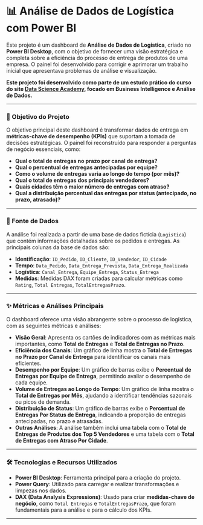 # 📊 Análise de Dados de Logística com Power BI

Este projeto é um dashboard de **Análise de Dados de Logística**, criado no **Power BI Desktop**, com o objetivo de fornecer uma visão estratégica e completa sobre a eficiência do processo de entrega de produtos de uma empresa. O painel foi desenvolvido para corrigir e aprimorar um trabalho inicial que apresentava problemas de análise e visualização.

**Este projeto foi desenvolvido como parte de um estudo prático do curso do site [Data Science Academy](https://www.datascienceacademy.com.br/), focado em Business Intelligence e Análise de Dados.**

---

### 🎯 Objetivo do Projeto

O objetivo principal deste dashboard é transformar dados de entrega em **métricas-chave de desempenho (KPIs)** que suportam a tomada de decisões estratégicas. O painel foi reconstruído para responder a perguntas de negócio essenciais, como:

* **Qual o total de entregas no prazo por canal de entrega?**
* **Qual o percentual de entregas antecipadas por equipe?**
* **Como o volume de entregas varia ao longo do tempo (por mês)?**
* **Qual o total de entregas dos principais vendedores?**
* **Quais cidades têm o maior número de entregas com atraso?**
* **Qual a distribuição percentual das entregas por status (antecipado, no prazo, atrasado)?**

---

### 💾 Fonte de Dados

A análise foi realizada a partir de uma base de dados fictícia (`Logistica`) que contém informações detalhadas sobre os pedidos e entregas. As principais colunas da base de dados são:

* **Identificação**: `ID_Pedido`, `ID_Cliente`, `ID_Vendedor`, `ID_Cidade`
* **Tempo**: `Data_Pedido`, `Data_Entrega_Prevista`, `Data_Entrega_Realizada`
* **Logística**: `Canal_Entrega`, `Equipe_Entrega`, `Status_Entrega`
* **Medidas**: Medidas DAX foram criadas para calcular métricas como `Rating`, `Total Entregas`, `TotalEntregasPrazo`.

---

### ✨ Métricas e Análises Principais

O dashboard oferece uma visão abrangente sobre o processo de logística, com as seguintes métricas e análises:

* **Visão Geral**: Apresenta os cartões de indicadores com as métricas mais importantes, como **Total de Entregas** e **Total de Entregas no Prazo**.
* **Eficiência dos Canais**: Um gráfico de linha mostra o **Total de Entregas no Prazo por Canal de Entrega** para identificar os canais mais eficientes.
* **Desempenho por Equipe**: Um gráfico de barras exibe o **Percentual de Entregas por Equipe de Entrega**, permitindo avaliar o desempenho de cada equipe.
* **Volume de Entregas ao Longo do Tempo**: Um gráfico de linha mostra o **Total de Entregas por Mês**, ajudando a identificar tendências sazonais ou picos de demanda.
* **Distribuição de Status**: Um gráfico de barras exibe o **Percentual de Entregas Por Status de Entrega**, indicando a proporção de entregas antecipadas, no prazo e atrasadas.
* **Outras Análises**: A análise também inclui uma tabela com o **Total de Entregas de Produtos dos Top 5 Vendedores** e uma tabela com o **Total de Entregas com Atraso Por Cidade**.

---

### 🛠️ Tecnologias e Recursos Utilizados

* **Power BI Desktop**: Ferramenta principal para a criação do projeto.
* **Power Query**: Utilizado para carregar e realizar transformações e limpezas nos dados.
* **DAX (Data Analysis Expressions)**: Usado para criar **medidas-chave de negócio**, como `Total Entregas` e `TotalEntregasPrazo`, que foram fundamentais para a análise e para o cálculo dos KPIs.

---